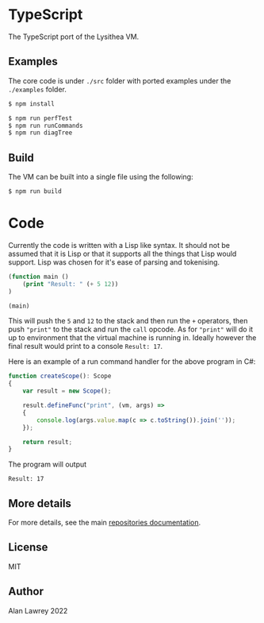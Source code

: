 # TypeScript
The TypeScript port of the Lysithea VM.

## Examples
The core code is under `./src` folder with ported examples under the `./examples` folder.

```sh
$ npm install

$ npm run perfTest
$ npm run runCommands
$ npm run diagTree
```

## Build

The VM can be built into a single file using the following:
```sh
$ npm run build
```

# Code

Currently the code is written with a Lisp like syntax. It should not be assumed that it is Lisp or that it supports all the things that Lisp would support. Lisp was chosen for it's ease of parsing and tokenising.

```lisp
(function main ()
    (print "Result: " (+ 5 12))
)

(main)
```

This will push the `5` and `12` to the stack and then run the `+` operators, then push `"print"` to the stack and run the `call` opcode. As for `"print"` will do it up to environment that the virtual machine is running in. Ideally however the final result would print to a console `Result: 17`.

Here is an example of a run command handler for the above program in C#:
```typescript
function createScope(): Scope
{
    var result = new Scope();

    result.defineFunc("print", (vm, args) =>
    {
        console.log(args.value.map(c => c.toString()).join(''));
    });

    return result;
}
```

The program will output

```
Result: 17
```

## More details
For more details, see the main [repositories documentation](https://github.com/astrellon/lysithea-vm).

## License
MIT

## Author
Alan Lawrey 2022